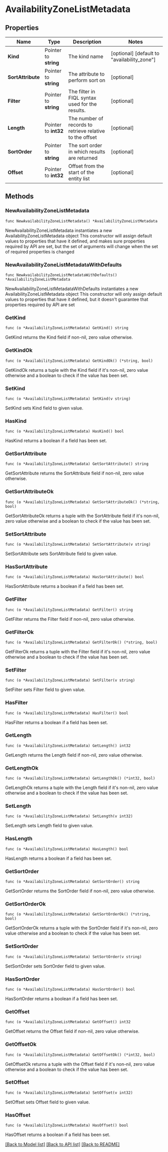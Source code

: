 # AvailabilityZoneListMetadata

## Properties

Name | Type | Description | Notes
------------ | ------------- | ------------- | -------------
**Kind** | Pointer to **string** | The kind name | [optional] [default to "availability_zone"]
**SortAttribute** | Pointer to **string** | The attribute to perform sort on | [optional] 
**Filter** | Pointer to **string** | The filter in FIQL syntax used for the results. | [optional] 
**Length** | Pointer to **int32** | The number of records to retrieve relative to the offset | [optional] 
**SortOrder** | Pointer to **string** | The sort order in which results are returned | [optional] 
**Offset** | Pointer to **int32** | Offset from the start of the entity list | [optional] 

## Methods

### NewAvailabilityZoneListMetadata

`func NewAvailabilityZoneListMetadata() *AvailabilityZoneListMetadata`

NewAvailabilityZoneListMetadata instantiates a new AvailabilityZoneListMetadata object
This constructor will assign default values to properties that have it defined,
and makes sure properties required by API are set, but the set of arguments
will change when the set of required properties is changed

### NewAvailabilityZoneListMetadataWithDefaults

`func NewAvailabilityZoneListMetadataWithDefaults() *AvailabilityZoneListMetadata`

NewAvailabilityZoneListMetadataWithDefaults instantiates a new AvailabilityZoneListMetadata object
This constructor will only assign default values to properties that have it defined,
but it doesn't guarantee that properties required by API are set

### GetKind

`func (o *AvailabilityZoneListMetadata) GetKind() string`

GetKind returns the Kind field if non-nil, zero value otherwise.

### GetKindOk

`func (o *AvailabilityZoneListMetadata) GetKindOk() (*string, bool)`

GetKindOk returns a tuple with the Kind field if it's non-nil, zero value otherwise
and a boolean to check if the value has been set.

### SetKind

`func (o *AvailabilityZoneListMetadata) SetKind(v string)`

SetKind sets Kind field to given value.

### HasKind

`func (o *AvailabilityZoneListMetadata) HasKind() bool`

HasKind returns a boolean if a field has been set.

### GetSortAttribute

`func (o *AvailabilityZoneListMetadata) GetSortAttribute() string`

GetSortAttribute returns the SortAttribute field if non-nil, zero value otherwise.

### GetSortAttributeOk

`func (o *AvailabilityZoneListMetadata) GetSortAttributeOk() (*string, bool)`

GetSortAttributeOk returns a tuple with the SortAttribute field if it's non-nil, zero value otherwise
and a boolean to check if the value has been set.

### SetSortAttribute

`func (o *AvailabilityZoneListMetadata) SetSortAttribute(v string)`

SetSortAttribute sets SortAttribute field to given value.

### HasSortAttribute

`func (o *AvailabilityZoneListMetadata) HasSortAttribute() bool`

HasSortAttribute returns a boolean if a field has been set.

### GetFilter

`func (o *AvailabilityZoneListMetadata) GetFilter() string`

GetFilter returns the Filter field if non-nil, zero value otherwise.

### GetFilterOk

`func (o *AvailabilityZoneListMetadata) GetFilterOk() (*string, bool)`

GetFilterOk returns a tuple with the Filter field if it's non-nil, zero value otherwise
and a boolean to check if the value has been set.

### SetFilter

`func (o *AvailabilityZoneListMetadata) SetFilter(v string)`

SetFilter sets Filter field to given value.

### HasFilter

`func (o *AvailabilityZoneListMetadata) HasFilter() bool`

HasFilter returns a boolean if a field has been set.

### GetLength

`func (o *AvailabilityZoneListMetadata) GetLength() int32`

GetLength returns the Length field if non-nil, zero value otherwise.

### GetLengthOk

`func (o *AvailabilityZoneListMetadata) GetLengthOk() (*int32, bool)`

GetLengthOk returns a tuple with the Length field if it's non-nil, zero value otherwise
and a boolean to check if the value has been set.

### SetLength

`func (o *AvailabilityZoneListMetadata) SetLength(v int32)`

SetLength sets Length field to given value.

### HasLength

`func (o *AvailabilityZoneListMetadata) HasLength() bool`

HasLength returns a boolean if a field has been set.

### GetSortOrder

`func (o *AvailabilityZoneListMetadata) GetSortOrder() string`

GetSortOrder returns the SortOrder field if non-nil, zero value otherwise.

### GetSortOrderOk

`func (o *AvailabilityZoneListMetadata) GetSortOrderOk() (*string, bool)`

GetSortOrderOk returns a tuple with the SortOrder field if it's non-nil, zero value otherwise
and a boolean to check if the value has been set.

### SetSortOrder

`func (o *AvailabilityZoneListMetadata) SetSortOrder(v string)`

SetSortOrder sets SortOrder field to given value.

### HasSortOrder

`func (o *AvailabilityZoneListMetadata) HasSortOrder() bool`

HasSortOrder returns a boolean if a field has been set.

### GetOffset

`func (o *AvailabilityZoneListMetadata) GetOffset() int32`

GetOffset returns the Offset field if non-nil, zero value otherwise.

### GetOffsetOk

`func (o *AvailabilityZoneListMetadata) GetOffsetOk() (*int32, bool)`

GetOffsetOk returns a tuple with the Offset field if it's non-nil, zero value otherwise
and a boolean to check if the value has been set.

### SetOffset

`func (o *AvailabilityZoneListMetadata) SetOffset(v int32)`

SetOffset sets Offset field to given value.

### HasOffset

`func (o *AvailabilityZoneListMetadata) HasOffset() bool`

HasOffset returns a boolean if a field has been set.


[[Back to Model list]](../README.md#documentation-for-models) [[Back to API list]](../README.md#documentation-for-api-endpoints) [[Back to README]](../README.md)


